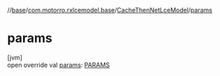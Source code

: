 //[base](../../../index.md)/[com.motorro.rxlcemodel.base](../index.md)/[CacheThenNetLceModel](index.md)/[params](params.md)

# params

[jvm]\
open override val [params](params.md): [PARAMS](index.md)

